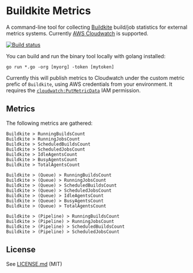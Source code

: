 # Buildkite Metrics

A command-line tool for collecting [Buildkite](https://buildkite.com/) build/job statistics for external metrics systems. Currently [AWS Cloudwatch](http://aws.amazon.com/cloudwatch/) is supported.

[![Build status](https://badge.buildkite.com/80d04fcde3a306bef44e77aadb1f1ffdc20ebb3c8f1f585a60.svg)](https://buildkite.com/buildkite-aws-stack/buildkite-metrics)

You can build and run the binary tool locally with golang installed:

```
go run *.go -org [myorg] -token [mytoken]
```

Currently this will publish metrics to Cloudwatch under the custom metric prefic of `Buildkite`, using AWS credentials from your environment. It requires the [`cloudwatch:PutMetricData`](https://docs.aws.amazon.com/AmazonCloudWatch/latest/DeveloperGuide/publishingMetrics.html) IAM permission.

## Metrics

The following metrics are gathered:

```
Buildkite > RunningBuildsCount
Buildkite > RunningJobsCount
Buildkite > ScheduledBuildsCount
Buildkite > ScheduledJobsCount
Buildkite > IdleAgentsCount
Buildkite > BusyAgentsCount
Buildkite > TotalAgentsCount

Buildkite > (Queue) > RunningBuildsCount
Buildkite > (Queue) > RunningJobsCount
Buildkite > (Queue) > ScheduledBuildsCount
Buildkite > (Queue) > ScheduledJobsCount
Buildkite > (Queue) > IdleAgentsCount
Buildkite > (Queue) > BusyAgentsCount
Buildkite > (Queue) > TotalAgentsCount

Buildkite > (Pipeline) > RunningBuildsCount
Buildkite > (Pipeline) > RunningJobsCount
Buildkite > (Pipeline) > ScheduledBuildsCount
Buildkite > (Pipeline) > ScheduledJobsCount
```

## License

See [LICENSE.md](LICENSE.md) (MIT)
